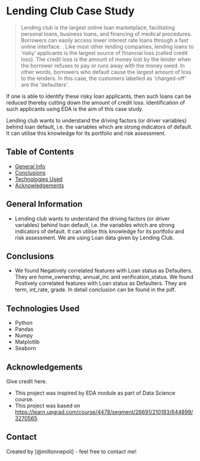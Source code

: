 # Lending Club Case Study
> Lending club is the largest online loan marketplace, facilitating personal loans, business loans, and financing of medical procedures. Borrowers can easily access lower interest rate loans through a fast online interface. . Like most other lending companies, lending loans to ‘risky’ applicants is the largest source of financial loss (called credit loss). The credit loss is the amount of money lost by the lender when the borrower refuses to pay or runs away with the money owed. In other words, borrowers who default cause the largest amount of loss to the lenders. In this case, the customers labelled as 'charged-off' are the 'defaulters'.

If one is able to identify these risky loan applicants, then such loans can be reduced thereby cutting down the amount of credit loss. Identification of such applicants using EDA is the aim of this case study.

Lending club wants to understand the driving factors (or driver variables) behind loan default, i.e. the variables which are strong indicators of default. It can utilise this knowledge for its portfolio and risk assessment.


## Table of Contents
* [General Info](#general-information)
* [Conclusions](#conclusions)
* [Technologies Used](#technologies-used)
* [Acknowledgements](#acknowledgements)

<!-- You can include any other section that is pertinent to your problem -->

## General Information
- Lending club wants to understand the driving factors (or driver variables) behind loan default, i.e. the variables which are strong indicators of default. It can utilise this knowledge for its portfolio and risk assessment.
We are using Loan data given by Lending Club.

<!-- You don't have to answer all the questions - just the ones relevant to your project. -->

## Conclusions
- We found Negatively correlated features with Loan status as Defaulters. They are home_ownership, annual_inc and verification_status.
We found Postively correlated features with Loan status as Defaulters. They are term, int_rate, grade.
In detail conclusion can be found in the pdf.

<!-- You don't have to answer all the questions - just the ones relevant to your project. -->


## Technologies Used
- Python
- Pandas
- Numpy
- Matplotlib
- Seaborn

<!-- As the libraries versions keep on changing, it is recommended to mention the version of library used in this project -->

## Acknowledgements
Give credit here.
- This project was inspired by EDA module as part of Data Science course.
- This project was based on https://learn.upgrad.com/course/4478/segment/26691/210183/644899/3270565.


## Contact
Created by [@miltonnepoli] - feel free to contact me!


<!-- Optional -->
<!-- ## License -->
<!-- This project is open source and available under the [... License](). -->

<!-- You don't have to include all sections - just the one's relevant to your project -->